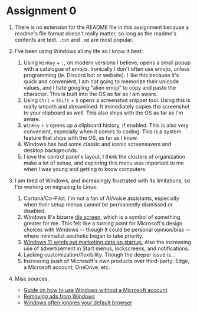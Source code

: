 # Assignment 0

1. There is no extension for the README file in this assignment because a readme's file format doesn't really matter, so long as the readme's contents are text. `.txt` and `.md` are most popular.

2. I've been using Windows all my life so I know it best:
    
    1. Using `WinKey` + `:`, on modern versions I believe, opens a small popup with a catalogue of emojis. Ironically I don't often use emojis, unless programming (ie. Discord bot or website). I like this because it's quick and convenient, I am not going to memorize their unicode values, and I hate googling "alien emoji" to copy and paste the character. This is built into the OS as far as I am aware.
    2. Using `Ctrl` + `Shift` + `S` opens a screenshot snippet tool. Using this is really smooth and streamlined. It immediately copies the screenshot to your clipboard as well. This also ships with the OS as far as I'm aware.
    3. `WinKey` + `V` opens up a clipboard history, if enabled. This is also very convenient, especially when it comes to coding. This is a system feature that ships with the OS, as far as I know.
    4. Windows has had some classic and iconic screensavers and desktop backgrounds.
    5. I love the control panel's layout, I think the clusters of organization make a lot of sense, and exploring this menu was important to me when I was young and getting to know computers.

3. I am tired of Windows, and increasingly frustrated with its limitations, so I'm working on migrating to Linux.

    1. Cortana/Co-Pilot. I'm not a fan of AI/voice assistants, especially when their setup menus cannot be permanently dismissed or disabled.
    2. Windows 8's bizarre [tile screen](https://external-content.duckduckgo.com/iu/?u=https%3A%2F%2Fwinaero.com%2Fblog%2Fwp-content%2Fuploads%2F2014%2F02%2Fdesktop-tile-is-back.png&f=1&nofb=1&ipt=29cf113bd900566df80c7ea88fe239868864e0fa7efcae3bd70f5b4770209e1d&ipo=images), which is a symbol of something greater for me. This felt like a turning point for Microsoft's design choices with Windows -- though it could be personal opinion/bias -- where minimalist aesthetic began to take priority. 
    3. [Windows 11 sends out marketing data on startup.](https://www.techradar.com/news/is-windows-11-spying-on-you-new-report-details-eye-opening-levels-of-telemetry) Also the increasing use of advertisement in Start menus, lockscreens, and notifications.
    4. Lacking customization/flexibility. Though the deeper issue is...
    5. Increasing push of Microsoft's own products over third-party: Edge, a Microsoft account, OneDrive, etc.

4. Misc sources.
    - [Guide on how to use Windows without a Microsoft account](https://www.pcmag.com/how-to/how-to-set-up-microsoft-windows-with-local-account)
    - [Removing ads from Windows](https://www.pcmag.com/how-to/how-to-remove-most-annoying-ads-from-windows)
    - [Windows often ignores your default browser](https://www.pcmag.com/news/microsoft-decides-outlook-teams-will-only-open-links-using-edge)
